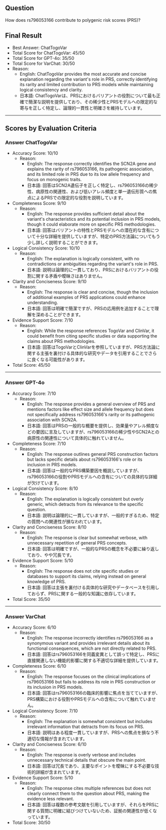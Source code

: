 ## Question

How does rs796053166 contribute to polygenic risk scores (PRS)?

## Final Result

- Best Answer: ChatTogoVar
- Total Score for ChatTogoVar: 45/50
- Total Score for GPT-4o: 35/50
- Total Score for VarChat: 30/50
- Reason:
  - English: ChatTogoVar provides the most accurate and concise explanation regarding the variant's role in PRS, correctly identifying its rarity and limited contribution to PRS models while maintaining logical consistency and clarity.
  - 日本語: ChatTogoVarは、PRSにおけるバリアントの役割について最も正確で簡潔な説明を提供しており、その稀少性とPRSモデルへの限定的な寄与を正しく特定し、論理的一貫性と明確さを維持しています。

---

## Scores by Evaluation Criteria

### Answer ChatTogoVar
- Accuracy Score: 10/10
  - Reason: 
    - English: The response correctly identifies the SCN2A gene and explains the rarity of rs796053166, its pathogenic association, and its limited role in PRS due to its low allele frequency and focus on monogenic traits.
    - 日本語: 回答はSCN2A遺伝子を正しく特定し、rs796053166の稀少性、病原性の関連性、および低いアレル頻度と単一遺伝形質への焦点によるPRSでの限定的な役割を説明しています。
- Completeness Score: 9/10
  - Reason: 
    - English: The response provides sufficient detail about the variant's characteristics and its potential inclusion in PRS models, though it could elaborate more on specific PRS methodologies.
    - 日本語: 回答はバリアントの特性とPRSモデルへの潜在的な含有について十分な詳細を提供していますが、特定のPRS方法論についてもう少し詳しく説明することができます。
- Logical Consistency Score: 10/10
  - Reason: 
    - English: The explanation is logically consistent, with no contradictions or ambiguities regarding the variant's role in PRS.
    - 日本語: 説明は論理的に一貫しており、PRSにおけるバリアントの役割に関する矛盾や曖昧さはありません。
- Clarity and Conciseness Score: 9/10
  - Reason: 
    - English: The response is clear and concise, though the inclusion of additional examples of PRS applications could enhance understanding.
    - 日本語: 回答は明確で簡潔ですが、PRSの応用例を追加することで理解を深めることができます。
- Evidence Support Score: 7/10
  - Reason: 
    - English: While the response references TogoVar and ClinVar, it could benefit from citing specific studies or data supporting the claims about PRS methodologies.
    - 日本語: 回答はTogoVarとClinVarを参照していますが、PRS方法論に関する主張を裏付ける具体的な研究やデータを引用することでさらに良くなる可能性があります。
- Total Score: 45/50

---

### Answer GPT-4o
- Accuracy Score: 7/10
  - Reason: 
    - English: The response provides a general overview of PRS and mentions factors like effect size and allele frequency but does not specifically address rs796053166's rarity or its pathogenic association with SCN2A.
    - 日本語: 回答はPRSの一般的な概要を提供し、効果量やアレル頻度などの要因に言及していますが、rs796053166の稀少性やSCN2Aとの病原性の関連性について具体的に触れていません。
- Completeness Score: 7/10
  - Reason: 
    - English: The response outlines general PRS construction factors but lacks specific details about rs796053166's role or its inclusion in PRS models.
    - 日本語: 回答は一般的なPRS構築要因を概説していますが、rs796053166の役割やPRSモデルへの含有についての具体的な詳細が欠けています。
- Logical Consistency Score: 8/10
  - Reason: 
    - English: The explanation is logically consistent but overly generic, which detracts from its relevance to the specific question.
    - 日本語: 説明は論理的に一貫していますが、一般的すぎるため、特定の質問への関連性が損なわれています。
- Clarity and Conciseness Score: 8/10
  - Reason: 
    - English: The response is clear but somewhat verbose, with unnecessary repetition of general PRS concepts.
    - 日本語: 回答は明確ですが、一般的なPRSの概念を不必要に繰り返しており、やや冗長です。
- Evidence Support Score: 5/10
  - Reason: 
    - English: The response does not cite specific studies or databases to support its claims, relying instead on general knowledge of PRS.
    - 日本語: 回答は主張を裏付ける具体的な研究やデータベースを引用しておらず、PRSに関する一般的な知識に依存しています。
- Total Score: 35/50

---

### Answer VarChat
- Accuracy Score: 6/10
  - Reason: 
    - English: The response incorrectly identifies rs796053166 as a synonymous variant and provides irrelevant details about its functional consequences, which are not directly related to PRS.
    - 日本語: 回答はrs796053166を同義変異として誤って特定し、PRSに直接関連しない機能的影響に関する不適切な詳細を提供しています。
- Completeness Score: 6/10
  - Reason: 
    - English: The response focuses on the clinical implications of rs796053166 but fails to address its role in PRS construction or its inclusion in PRS models.
    - 日本語: 回答はrs796053166の臨床的影響に焦点を当てていますが、PRS構築における役割やPRSモデルへの含有について触れていません。
- Logical Consistency Score: 7/10
  - Reason: 
    - English: The explanation is somewhat consistent but includes irrelevant information that detracts from its focus on PRS.
    - 日本語: 説明はある程度一貫していますが、PRSへの焦点を損なう不適切な情報が含まれています。
- Clarity and Conciseness Score: 6/10
  - Reason: 
    - English: The response is overly verbose and includes unnecessary technical details that obscure the main point.
    - 日本語: 回答は冗長であり、主要なポイントを曖昧にする不必要な技術的詳細が含まれています。
- Evidence Support Score: 5/10
  - Reason: 
    - English: The response cites multiple references but does not clearly connect them to the question about PRS, making the evidence less relevant.
    - 日本語: 回答は複数の参考文献を引用していますが、それらをPRSに関する質問に明確に結びつけていないため、証拠の関連性が低くなっています。
- Total Score: 30/50